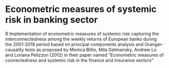 # Econometric measures of systemic risk in banking sector
R Implementation of econometric measures of systemic risk capturing the interconnectedness among
the weekly returns of European banks during the 2001-2018 period based on principal
components analysis and Granger-causality tests as proposed by Monica Billio, Mila Getmansky, Andrew Lo and Loriana Pelizzon (2012) in their paper named "Econometric measures of connectedness and systemic risk in the finance and insurance sectors" 
